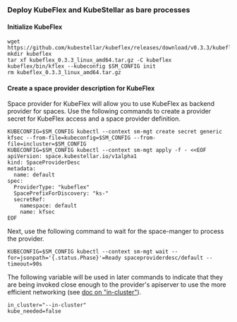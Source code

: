 <!--example1-provider-kubeflex-start-->
### Deploy KubeFlex and KubeStellar as bare processes

#### Initialize KubeFlex

```shell
wget https://github.com/kubestellar/kubeflex/releases/download/v0.3.3/kubeflex_0.3.3_linux_amd64.tar.gz
mkdir kubeflex
tar xf kubeflex_0.3.3_linux_amd64.tar.gz -C kubeflex
kubeflex/bin/kflex --kubeconfig $SM_CONFIG init
rm kubeflex_0.3.3_linux_amd64.tar.gz
```

#### Create a space provider description for KubeFlex

Space provider for KubeFlex will allow you to use KubeFlex as backend provider for spaces.
Use the following commands to create a provider secret for KubeFlex access and
a space provider definition.

```shell
KUBECONFIG=$SM_CONFIG kubectl --context sm-mgt create secret generic kfsec --from-file=kubeconfig=$SM_CONFIG --from-file=incluster=$SM_CONFIG
KUBECONFIG=$SM_CONFIG kubectl --context sm-mgt apply -f - <<EOF
apiVersion: space.kubestellar.io/v1alpha1
kind: SpaceProviderDesc
metadata:
  name: default
spec:
  ProviderType: "kubeflex"
  SpacePrefixForDiscovery: "ks-"
  secretRef:
    namespace: default
    name: kfsec
EOF
```

Next, use the following command to wait for the space-manger to process the provider.

```shell
KUBECONFIG=$SM_CONFIG kubectl --context sm-mgt wait --for=jsonpath='{.status.Phase}'=Ready spaceproviderdesc/default --timeout=90s
```

The following variable will be used in later commands to indicate that
they are being invoked close enough to the provider's apiserver to
use the more efficient networking (see [doc on
"in-cluster"](../../commands/#in-cluster)).

```shell
in_cluster="--in-cluster"
kube_needed=false
```
<!--example1-provider-kubeflex-end-->
